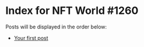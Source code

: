 # Index for NFT World #1260
Posts will be displayed in the order below:

- [Your first post](./001-first.md)

